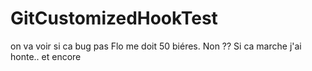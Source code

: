 # GitCustomizedHookTest
on va voir
si ca bug pas Flo me doit 50 biéres.
Non
??
Si ca marche j'ai honte..
et encore
